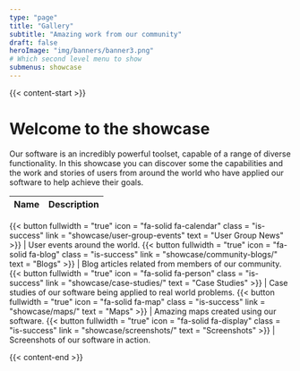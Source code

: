 ```yaml
---
type: "page"
title: "Gallery"
subtitle: "Amazing work from our community"
draft: false
heroImage: "img/banners/banner3.png"
# Which second level menu to show
submenus: showcase
---
```


{{< content-start >}}

# Welcome to the showcase

Our software is an incredibly powerful toolset, capable of a range of diverse functionality. In this showcase you can discover some the capabilities and the work and stories of users from around the world who have applied our software to help achieve their goals.

Name | Description
------|-------------
{{< button
fullwidth = "true"
icon = "fa-solid fa-calendar"
class = "is-success"
link = "showcase/user-group-events"
text = "User Group News" >}} | User events around the world.
{{< button
fullwidth = "true"
icon = "fa-solid fa-blog"
class = "is-success"
link = "showcase/community-blogs/"
text = "Blogs" >}} | Blog articles related from members of our community.
{{< button
fullwidth = "true"
icon = "fa-solid fa-person"
class = "is-success"
link = "showcase/case-studies/"
text = "Case Studies" >}} | Case studies of our software being applied to real world problems.
{{< button
fullwidth = "true"
icon = "fa-solid fa-map"
class = "is-success"
link = "showcase/maps/"
text = "Maps" >}} | Amazing maps created using our software.
{{< button
fullwidth = "true"
icon = "fa-solid fa-display"
class = "is-success"
link = "showcase/screenshots/"
text = "Screenshots" >}} | Screenshots of our software in action.



{{< content-end >}}
